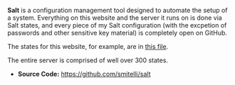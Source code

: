 **Salt** is a configuration management tool designed to automate the setup of a system. Everything on this website and the server it runs on is done via Salt states, and every piece of my Salt configuration (with the excpetion of passwords and other sensitive key material) is completely open on GitHub.

The states for this website, for example, are in [this file](https://github.com/smitelli/salt/blob/master/states/website/scottsmitelli-com.sls).

The entire server is comprised of well over 300 states.

* **Source Code:** <https://github.com/smitelli/salt>
